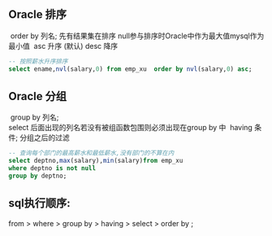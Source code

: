 ## Oracle 排序
​	order by 列名;  先有结果集在排序  null参与排序时Oracle中作为最大值mysql作为最小值
​	asc 升序 (默认)  desc 降序
```sql
-- 按照薪水升序排序
select ename,nvl(salary,0) from emp_xu  order by nvl(salary,0) asc;
```
## Oracle 分组
​	group by 列名;  
​	select 后面出现的列名若没有被组函数包围则必须出现在group by 中
​	having 条件; 分组之后的过滤
```sql
-- 查询每个部门的最高薪水和最低薪水,没有部门的不算在内
select deptno,max(salary),min(salary)from emp_xu
where deptno is not null
group by deptno;
```
## sql执行顺序:
from > where > group by > having > select > order by ;